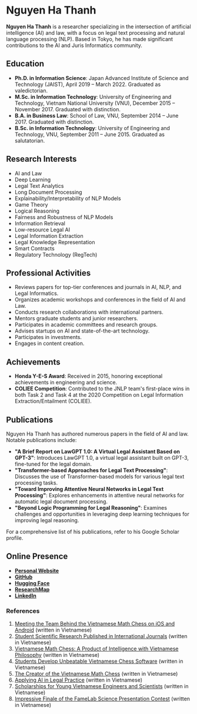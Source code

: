 # Nguyen Ha Thanh

**Nguyen Ha Thanh** is a researcher specializing in the intersection of artificial intelligence (AI) and law, with a focus on legal text processing and natural language processing (NLP). Based in Tokyo, he has made significant contributions to the AI and Juris Informatics community.

## Education

- **Ph.D. in Information Science**: Japan Advanced Institute of Science and Technology (JAIST), April 2019 – March 2022. Graduated as valedictorian.
- **M.Sc. in Information Technology**: University of Engineering and Technology, Vietnam National University (VNU), December 2015 – November 2017. Graduated with distinction.
- **B.A. in Business Law**: School of Law, VNU, September 2014 – June 2017. Graduated with distinction.
- **B.Sc. in Information Technology**: University of Engineering and Technology, VNU, September 2011 – June 2015. Graduated as salutatorian.

## Research Interests

- AI and Law
- Deep Learning
- Legal Text Analytics
- Long Document Processing
- Explainability/Interpretability of NLP Models
- Game Theory
- Logical Reasoning
- Fairness and Robustness of NLP Models
- Information Retrieval
- Low-resource Legal AI
- Legal Information Extraction
- Legal Knowledge Representation
- Smart Contracts
- Regulatory Technology (RegTech)

## Professional Activities

- Reviews papers for top-tier conferences and journals in AI, NLP, and Legal Informatics.
- Organizes academic workshops and conferences in the field of AI and Law.
- Conducts research collaborations with international partners.
- Mentors graduate students and junior researchers.
- Participates in academic committees and research groups.
- Advises startups on AI and state-of-the-art technology.
- Participates in investments.
- Engages in content creation.

## Achievements

- **Honda Y-E-S Award**: Received in 2015, honoring exceptional achievements in engineering and science.
- **COLIEE Competition**: Contributed to the JNLP team's first-place wins in both Task 2 and Task 4 at the 2020 Competition on Legal Information Extraction/Entailment (COLIEE).

## Publications

Nguyen Ha Thanh has authored numerous papers in the field of AI and law. Notable publications include:

- **"A Brief Report on LawGPT 1.0: A Virtual Legal Assistant Based on GPT-3"**: Introduces LawGPT 1.0, a virtual legal assistant built on GPT-3, fine-tuned for the legal domain.
- **"Transformer-based Approaches for Legal Text Processing"**: Discusses the use of Transformer-based models for various legal text processing tasks.
- **"Toward Improving Attentive Neural Networks in Legal Text Processing"**: Explores enhancements in attentive neural networks for automatic legal document processing.
- **"Beyond Logic Programming for Legal Reasoning"**: Examines challenges and opportunities in leveraging deep learning techniques for improving legal reasoning.

For a comprehensive list of his publications, refer to his Google Scholar profile.

## Online Presence

- [**Personal Website**](https://nguyenthanh.asia/)
- [**GitHub**](https://github.com/nguyenthanhasia/)
- [**Hugging Face**](https://huggingface.co/nguyenthanhasia)
- [**ResearchMap**](https://researchmap.jp/nguyenhathanh?lang=en)
- [**LinkedIn**](https://www.linkedin.com/in/nguyenthanh-asia/)


### References

1. [Meeting the Team Behind the Vietnamese Math Chess on iOS and Android](https://dantri.com.vn/giao-duc/gap-go-nhom-sinh-vien-dua-co-toan-viet-nam-len-he-dieu-hanh-ios-va-android-20151204100053435.htm) (written in Vietnamese)  
2. [Student Scientific Research Published in International Journals](https://dantri.com.vn/giao-duc/cong-trinh-nghien-cuu-khoa-hoc-sinh-vien-duoc-cong-bo-tren-tap-chi-quoc-te-20151127161341512.htm) (written in Vietnamese)  
3. [Vietnamese Math Chess: A Product of Intelligence with Vietnamese Philosophy](https://www.vnu.edu.vn/ttsk/?C1654/N18673/Co-toan-Viet-Nam:-San-pham-tri-tue-mang-dam-triet-li-Viet.htm) (written in Vietnamese)  
4. [Students Develop Unbeatable Vietnamese Chess Software](https://vnexpress.net/sinh-vien-viet-phan-mem-co-toan-bat-kha-chien-bai-3328343.html) (written in Vietnamese)  
5. [The Creator of the Vietnamese Math Chess](https://www.fit.uet.vnu.edu.vn/tham-tac-gia-co-toan-viet-nam/) (written in Vietnamese)  
6. [Applying AI in Legal Practice](https://hocvientuphap.edu.vn/UserControls/News/pFormPrint.aspx?UrlListProcess=/qt/tintuc/Lists/HoatDongCuaHocVien&ItemID=2656) (written in Vietnamese)  
7. [Scholarships for Young Vietnamese Engineers and Scientists](https://vnexpress.net/hoc-bong-toi-10-000-usd-danh-cho-ky-su-va-nha-khoa-hoc-tre-viet-nam-3919774.html) (written in Vietnamese)  
8. [Impressive Finale of the FameLab Science Presentation Contest](https://vtv.vn/cong-nghe/an-tuong-dem-chung-ket-cuoc-thi-thuyet-trinh-khoa-hoc-famelab-20150423172624607.htm) (written in Vietnamese)  
